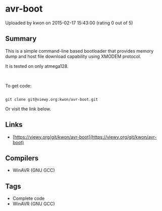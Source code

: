 # avr-boot

Uploaded by kwon on 2015-02-17 15:43:00 (rating 0 out of 5)

## Summary

This is a simple command-line based bootloader that provides memory dump and host file download capability using XMODEM protocol.


It is tested on only atmega128.


 


To get code:



```

git clone git@viewy.org:kwon/avr-boot.git
```
Or visit the link below.

## Links

- [https://viewy.org/git/kwon/avr-boot](https://viewy.org/git/kwon/avr-boot)

## Compilers

- WinAVR (GNU GCC)

## Tags

- Complete code
- WinAVR (GNU GCC)
